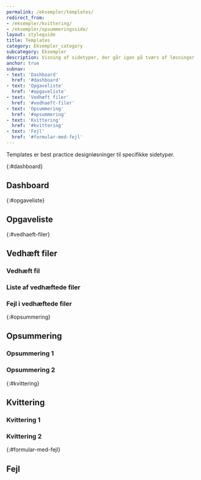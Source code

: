 ```yaml
---
permalink: /eksempler/templates/
redirect_from:
- /eksempler/kvittering/
- /eksempler/opsummeringsside/
layout: styleguide
title: Templates
category: Eksempler_category
subcategory: Eksempler
description: Visning af sidetyper, der går igen på tværs af løsninger
anchor: true
subnav:
- text: 'Dashboard'
  href: '#dashboard'
- text: 'Opgaveliste'
  href: '#opgaveliste'
- text: 'Vedhæft filer'
  href: '#vedhaeft-filer'
- text: 'Opsummering'
  href: '#opsummering'
- text: 'Kvittering'
  href: '#kvittering'
- text: 'Fejl'
  href: '#formular-med-fejl'
---
```

Templates er best practice designløsninger til specifikke sidetyper.

{:#dashboard}
## Dashboard
<div class="row screenshot-gallery d-none">
  <div class="col-12 col-sm-6 col-md-4 mb-6">
    <a href="/pages/eksempler/dashboard/dashboard-1/?r=/eksempler/templates/%23dashboard" title="Dashboard" class="screenshot d-block"></a>
  </div>
</div>

{:#opgaveliste}
## Opgaveliste
<div class="row screenshot-gallery d-none">
  <div class="col-12 col-sm-6 col-md-4 mb-6">
    <a href="/pages/eksempler/opgaveliste/?r=/eksempler/templates/%23opgaveliste" title="Eksempelside på opgaveliste" class="screenshot d-block"></a>
  </div>
</div>

{:#vedhaeft-filer}
## Vedhæft filer
<div class="row screenshot-gallery">
  <div class="col-12 col-sm-6 col-md-4 mb-6">
  <h3 class="h4">Vedhæft fil</h3>
    <a href="/pages/eksempler/vedhaeft-fil/fil-1/?r=/eksempler/templates/%23vedhaeft-filer" title="Eksempelside: Vedhæft fil" class="screenshot d-block"></a>
  </div>
  <div class="col-12 col-sm-6 col-md-4 mb-6">
    <h3 class="h4">Liste af vedhæftede filer</h3>
    <a href="/pages/eksempler/vedhaeft-fil/fil-2/?r=/eksempler/templates/%23vedhaeft-filer" title="Eksempelside: Liste af vedhæftede filer" class="screenshot d-block"></a>
  </div>
  <div class="col-12 col-sm-6 col-md-4 mb-6">
    <h3 class="h4">Fejl i vedhæftede filer</h3>
    <a href="/pages/eksempler/vedhaeft-fil/fil-3/?r=/eksempler/templates/%23vedhaeft-filer" title="Eksempelside: Fejl i vedhæftede filer" class="screenshot d-block"></a>
  </div>
</div>

{:#opsummering}
## Opsummering
<div class="row screenshot-gallery d-none">
  <div class="col-12 col-sm-6 col-md-4 mb-6">
    <h3 class="h4">Opsummering 1</h3>
    <a href="/pages/eksempler/opsummering/opsummering-1/?r=/eksempler/templates/%23opsummering" title="Eksempelside: Opsummering 1" class="screenshot d-block"></a>
  </div>
  <div class="col-12 col-sm-6 col-md-4 mb-6">
    <h3 class="h4">Opsummering 2</h3>
    <a href="/pages/eksempler/opsummering/opsummering-2/?r=/eksempler/templates/%23opsummering" title="Eksempelside: Opsummering 2" class="screenshot d-block"></a>
  </div>
</div>

{:#kvittering}
## Kvittering
<div class="row screenshot-gallery d-none">
  <div class="col-12 col-sm-6 col-md-4 mb-6">
    <h3 class="h4">Kvittering 1</h3>
    <a href="/pages/eksempler/kvittering/kvittering-1/?r=/eksempler/templates/%23kvittering" title="Eksempelside: Kvittering 1" class="screenshot d-block"></a>
  </div>
  <div class="col-12 col-sm-6 col-md-4 mb-6">
    <h3 class="h4">Kvittering 2</h3>
    <a href="/pages/eksempler/kvittering/kvittering-2/?r=/eksempler/templates/%23kvittering" title="Eksempelside: Kvittering 2" class="screenshot d-block"></a>
  </div>
</div>

{:#formular-med-fejl}
## Fejl
<div class="row screenshot-gallery d-none">
  <div class="col-12 col-sm-6 col-md-4 mb-6">
    <a href="/pages/eksempler/formular-med-fejl/formular-med-fejl-1/?r=/eksempler/templates/%23formular-med-fejl" title="Eksempelside: Formular med fejl" class="screenshot d-block"></a>
  </div>
  <div class="col-12 col-sm-6 col-md-4 mb-6">
    <a href="/pages/eksempler/trinindikator-med-fejl/trinindikator-med-fejl-1/?r=/eksempler/templates/%23formular-med-fejl" title="Eksempelside: Opsummeringsside med fejl" class="screenshot d-block"></a>
  </div>
</div>